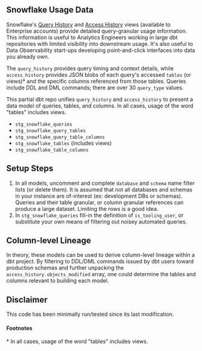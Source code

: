 ## Snowflake Usage Data

Snowflake's [Query History](https://docs.snowflake.com/en/sql-reference/functions/query_history.html) and [Access History](https://docs.snowflake.com/en/sql-reference/account-usage/access_history.html) views (available to Enterprise accounts) provide detailed query-granular usage information. This information is useful to Analytics Engineers working in large dbt repositories with limited visibility into downstream usage. It's also useful to Data Observability start-ups developing point-and-click interfaces into data you already own.

The `query_history` provides query timing and context details, while `access_history` provides JSON blobs of each query's accessed `tables` (or views)* and the specific columns referenced from those tables. Queries include DDL and DML commands; there are over 30 `query_type` values.

This partial dbt repo unifies `query_history` and `access_history` to present a data model of queries, tables, and columns. In all cases, usage of the word "tables" includes views.

* `stg_snowflake_queries`
* `stg_snowflake_query_tables`
* `stg_snowflake_query_table_columns`
* `stg_snowflake_tables` (includes views)
* `stg_snowflake_table_columns`

## Setup Steps

1. In all models, uncomment and complete `database` and `schema` name filter lists (or delete them). It is assumed that not all databases and schemas in your instance are of-interest (ex: development DBs or schemas). Queries and their table granular, or column granular references can produce a large dataset. Limiting the rows is a good idea.
2. In `stg_snowflake_queries` fill-in the definition of `is_tooling_user`, or substitute your own means of filtering out noisey automated queries.

## Column-level Lineage

In theory, these models can be used to derive column-level lineage within a dbt project. By filtering to DDL/DML commands issued by dbt users toward production schemas and further unpacking the `access_history.objects_modified` array, one could determine the tables and columns relevant to building each model.

## Disclaimer

This code has been minimally run/tested since its last modification. 


#### Footnotes
\* In all cases, usage of the word "tables" includes views. 

